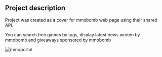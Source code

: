 ## Project description

Project was created as a cover for mmobomb web page using their shared API.

You can search free games by tags, display latest news wroten by mmobomb and giveaways sponsored by mmobomb

![mmoportal](https://user-images.githubusercontent.com/94323029/218449365-93972b9c-7de5-4676-90a0-9887f9ba23ac.png)
